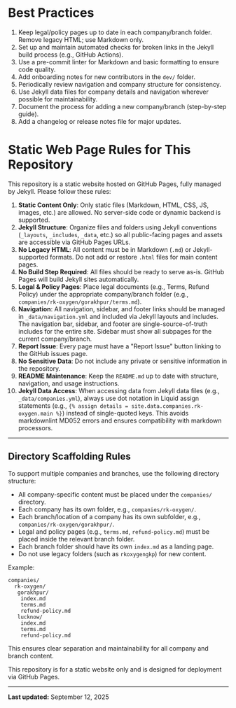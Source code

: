 
# Best Practices

1. Keep legal/policy pages up to date in each company/branch folder. Remove legacy
  HTML; use Markdown only.
2. Set up and maintain automated checks for broken links in the Jekyll build process
  (e.g., GitHub Actions).
3. Use a pre-commit linter for Markdown and basic formatting to ensure code quality.
4. Add onboarding notes for new contributors in the `dev/` folder.
5. Periodically review navigation and company structure for consistency.
6. Use Jekyll data files for company details and navigation wherever possible for
  maintainability.
7. Document the process for adding a new company/branch (step-by-step guide).
8. Add a changelog or release notes file for major updates.

# Static Web Page Rules for This Repository

This repository is a static website hosted on GitHub Pages, fully managed by Jekyll.
Please follow these rules:

1. **Static Content Only**: Only static files (Markdown, HTML, CSS, JS, images, etc.)
  are allowed. No server-side code or dynamic backend is supported.
2. **Jekyll Structure**: Organize files and folders using Jekyll conventions
  (`_layouts`, `_includes`, `_data`, etc.) so all public-facing pages and assets are
  accessible via GitHub Pages URLs.
3. **No Legacy HTML**: All content must be in Markdown (`.md`) or Jekyll-supported
  formats. Do not add or restore `.html` files for main content pages.
4. **No Build Step Required**: All files should be ready to serve as-is. GitHub Pages
  will build Jekyll sites automatically.
5. **Legal & Policy Pages**: Place legal documents (e.g., Terms, Refund Policy) under
  the appropriate company/branch folder (e.g.,
  `companies/rk-oxygen/gorakhpur/terms.md`).
6. **Navigation**: All navigation, sidebar, and footer links should be managed in
  `_data/navigation.yml` and included via Jekyll layouts and includes. The navigation
  bar, sidebar, and footer are single-source-of-truth includes for the entire site.
  Sidebar must show all subpages for the current company/branch.
7. **Report Issue**: Every page must have a "Report Issue" button linking to the
  GitHub issues page.
8. **No Sensitive Data**: Do not include any private or sensitive information in the
  repository.
9. **README Maintenance**: Keep the `README.md` up to date with structure, navigation,
  and usage instructions.
10. **Jekyll Data Access**: When accessing data from Jekyll data files (e.g.,
   `_data/companies.yml`), always use dot notation in Liquid assign statements (e.g.,
   `{% assign details = site.data.companies.rk-oxygen.main %}`) instead of
   single-quoted keys. This avoids markdownlint MD052 errors and ensures compatibility
   with markdown processors.

---

## Directory Scaffolding Rules

To support multiple companies and branches, use the following directory structure:

- All company-specific content must be placed under the `companies/` directory.
- Each company has its own folder, e.g., `companies/rk-oxygen/`.
- Each branch/location of a company has its own subfolder, e.g.,
  `companies/rk-oxygen/gorakhpur/`.
- Legal and policy pages (e.g., `terms.md`, `refund-policy.md`) must be placed inside
  the relevant branch folder.
- Each branch folder should have its own `index.md` as a landing page.
- Do not use legacy folders (such as `rkoxygengkp`) for new content.

Example:

```text
companies/
  rk-oxygen/
   gorakhpur/
    index.md
    terms.md
    refund-policy.md
   lucknow/
    index.md
    terms.md
    refund-policy.md
```

This ensures clear separation and maintainability for all company and branch content.

This repository is for a static website only and is designed for deployment via GitHub
Pages.

---

**Last updated:** September 12, 2025
